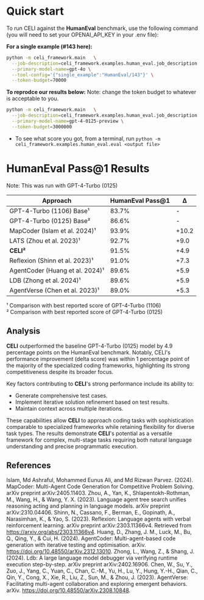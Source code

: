 # Quick start
To run CELI against the **HumanEval** benchmark, use the following command (you will need to set your OPENAI_API_KEY in your .env file): 

**For a single example (#143 here):**

```bash
python -m celi_framework.main   \
  --job-description=celi_framework.examples.human_eval.job_description.job_description   \
  --primary-model-name=gpt-4o \
  --tool-config='{"single_example":"HumanEval/143"}' \
  --token-budget=70000
```

**To reprodce our results below:**
Note: change the token budget to whatever is acceptable to you.

```bash
python -m celi_framework.main   \
  --job-description=celi_framework.examples.human_eval.job_description.job_description   \
  --primary-model-name=gpt-4-0125-preview \
  --token-budget=3000000
```

- To see what score you got, from a terminal, run `python -m celi_framework.examples.human_eval.eval <output file>`

# HumanEval Pass@1 Results 
Note: This was run with GPT-4-Turbo (0125)

| Approach                          | HumanEval Pass@1 | Δ    |
|------------------------------------|------------------|------|
| GPT-4-Turbo (1106) Base¹           | 83.7%            | -    |
| GPT-4-Turbo (0125) Base²           | 86.6%            | -    |
| MapCoder (Islam et al. 2024)¹      | 93.9%            | +10.2|
| LATS (Zhou et al. 2023)¹           | 92.7%            | +9.0 |
| **CELI²**                          | 91.5%            | +4.9 |
| Reflexion (Shinn et al. 2023)¹     | 91.0%            | +7.3 |
| AgentCoder (Huang et al. 2024)¹    | 89.6%            | +5.9 |
| LDB (Zhong et al. 2024)¹           | 89.6%            | +5.9 |
| AgentVerse (Chen et al. 2023)¹     | 89.0%            | +5.3 |
¹ Comparison with best reported score of GPT-4-Turbo (1106)  
² Comparison with best reported score of GPT-4-Turbo (0125)

## Analysis

**CELI** outperformed the baseline GPT-4-Turbo (0125) model by 4.9 percentage points on the HumanEval benchmark. Notably, CELI's performance improvement (delta score) was within 1 percentage point of the majority of the specialized coding frameworks, highlighting its strong competitiveness despite its broader focus.

Key factors contributing to **CELI**'s strong performance include its ability to:
- Generate comprehensive test cases.
- Implement iterative solution refinement based on test results.
- Maintain context across multiple iterations.

These capabilities allow **CELI** to approach coding tasks with sophistication comparable to specialized frameworks while retaining flexibility for diverse task types. The results demonstrate **CELI**'s potential as a versatile framework for complex, multi-stage tasks requiring both natural language understanding and precise programmatic execution.

## References
Islam, Md Ashraful, Mohammed Eunus Ali, and Md Rizwan Parvez. (2024). MapCoder: Multi-Agent Code Generation for Competitive Problem Solving. arXiv preprint arXiv:2405.11403.
Zhou, A., Yan, K., Shlapentokh-Rothman, M., Wang, H., & Wang, Y. X. (2023). Language agent tree search unifies reasoning acting and planning in language models. arXiv preprint arXiv:2310.04406.
Shinn, N., Cassano, F., Berman, E., Gopinath, A., Narasimhan, K., & Yao, S. (2023). Reflexion: Language agents with verbal reinforcement learning. arXiv preprint arXiv:2303.11366v4. Retrieved from https://arxiv.org/abs/2303.11366v4.
Huang, D., Zhang, J. M., Luck, M., Bu, Q., Qing, Y., & Cui, H. (2024). AgentCoder: Multi-agent-based code generation with iterative testing and optimisation. arXiv. https://doi.org/10.48550/arXiv.2312.13010.
Zhong, L., Wang, Z., & Shang, J. (2024). Ldb: A large language model debugger via verifying runtime execution step-by-step. arXiv preprint arXiv:2402.16906.
Chen, W., Su, Y., Zuo, J., Yang, C., Yuan, C., Chan, C.-M., Yu, H., Lu, Y., Hung, Y.-H., Qian, C., Qin, Y., Cong, X., Xie, R., Liu, Z., Sun, M., & Zhou, J. (2023). AgentVerse: Facilitating multi-agent collaboration and exploring emergent behaviors. arXiv. https://doi.org/10.48550/arXiv.2308.10848.





